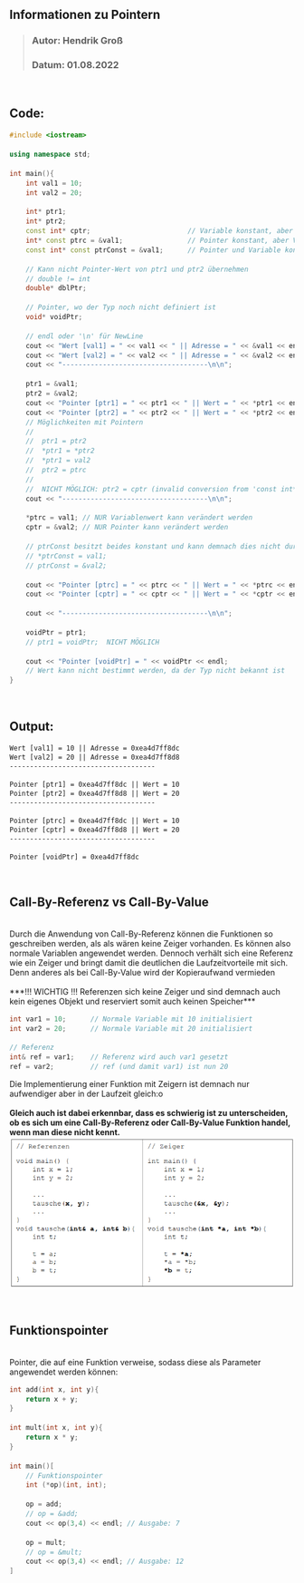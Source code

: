 ## Informationen zu Pointern
>### Autor: Hendrik Groß
>### Datum: 01.08.2022
<br/>

## Code:
```cpp
#include <iostream>

using namespace std;

int main(){
    int val1 = 10;
    int val2 = 20;

    int* ptr1;
    int* ptr2;
    const int* cptr;                        // Variable konstant, aber Pointer nicht
    int* const ptrc = &val1;                // Pointer konstant, aber Variable nicht
    const int* const ptrConst = &val1;      // Pointer und Variable konstant
    
    // Kann nicht Pointer-Wert von ptr1 und ptr2 übernehmen
    // double != int
    double* dblPtr;                         

    // Pointer, wo der Typ noch nicht definiert ist
    void* voidPtr;

    // endl oder '\n' für NewLine
    cout << "Wert [val1] = " << val1 << " || Adresse = " << &val1 << endl; 
    cout << "Wert [val2] = " << val2 << " || Adresse = " << &val2 << endl;
    cout << "------------------------------------\n\n";

    ptr1 = &val1;
    ptr2 = &val2;
    cout << "Pointer [ptr1] = " << ptr1 << " || Wert = " << *ptr1 << endl; 
    cout << "Pointer [ptr2] = " << ptr2 << " || Wert = " << *ptr2 << endl;
    // Möglichkeiten mit Pointern
    //  
    //  ptr1 = ptr2
    //  *ptr1 = *ptr2
    //  *ptr1 = val2
    //  ptr2 = ptrc
    //  
    //  NICHT MÖGLICH: ptr2 = cptr (invalid conversion from 'const int*' to 'int*')
    cout << "------------------------------------\n\n";

    *ptrc = val1; // NUR Variablenwert kann verändert werden
    cptr = &val2; // NUR Pointer kann verändert werden
   
    // ptrConst besitzt beides konstant und kann demnach dies nicht durchführen
    // *ptrConst = val1;
    // ptrConst = &val2;

    cout << "Pointer [ptrc] = " << ptrc << " || Wert = " << *ptrc << endl; 
    cout << "Pointer [cptr] = " << cptr << " || Wert = " << *cptr << endl;

    cout << "------------------------------------\n\n";

    voidPtr = ptr1; 
    // ptr1 = voidPtr;  NICHT MÖGLICH
    
    cout << "Pointer [voidPtr] = " << voidPtr << endl; 
    // Wert kann nicht bestimmt werden, da der Typ nicht bekannt ist 
}
```
<br/>

## Output:
```
Wert [val1] = 10 || Adresse = 0xea4d7ff8dc 
Wert [val2] = 20 || Adresse = 0xea4d7ff8d8 
------------------------------------       

Pointer [ptr1] = 0xea4d7ff8dc || Wert = 10 
Pointer [ptr2] = 0xea4d7ff8d8 || Wert = 20 
------------------------------------       

Pointer [ptrc] = 0xea4d7ff8dc || Wert = 10 
Pointer [cptr] = 0xea4d7ff8d8 || Wert = 20 
------------------------------------       

Pointer [voidPtr] = 0xea4d7ff8dc
```
<br/>

## Call-By-Referenz vs Call-By-Value
<br/>
Durch die Anwendung von Call-By-Referenz können die Funktionen so geschreiben werden, als als wären keine Zeiger vorhanden. Es können also normale Variablen angewendet werden. Dennoch verhält sich eine Referenz wie ein Zeiger und bringt damit die deutlichen die Laufzeitvorteile mit sich. Denn anderes als bei Call-By-Value wird der Kopieraufwand vermieden
<br/><br/>
***!!! WICHTIG !!! Referenzen sich keine Zeiger und sind demnach auch kein eigenes Objekt und reserviert somit auch keinen Speicher***

```cpp
int var1 = 10;      // Normale Variable mit 10 initialisiert
int var2 = 20;      // Normale Variable mit 20 initialisiert

// Referenz
int& ref = var1;    // Referenz wird auch var1 gesetzt
ref = var2;         // ref (und damit var1) ist nun 20
```

Die Implementierung einer Funktion mit Zeigern ist demnach nur aufwendiger aber in der Laufzeit gleich:o<br/><br/>
**Gleich auch ist dabei erkennbar, dass es schwierig ist zu unterscheiden, ob es sich um eine Call-By-Referenz oder Call-By-Value Funktion handel, wenn man diese nicht kennt.**
![Bild](../Ressourcen/Screenshot%202022-08-02%20213540.png)

<br/>

## Funktionspointer
<br/>
Pointer, die auf eine Funktion verweise, sodass diese als Parameter angewendet werden können:

```cpp
int add(int x, int y){
    return x + y;
}

int mult(int x, int y){
    return x * y;
}

int main()[
    // Funktionspointer
    int (*op)(int, int);

    op = add;
    // op = &add;
    cout << op(3,4) << endl; // Ausgabe: 7

    op = mult;
    // op = &mult;
    cout << op(3,4) << endl; // Ausgabe: 12
]
```